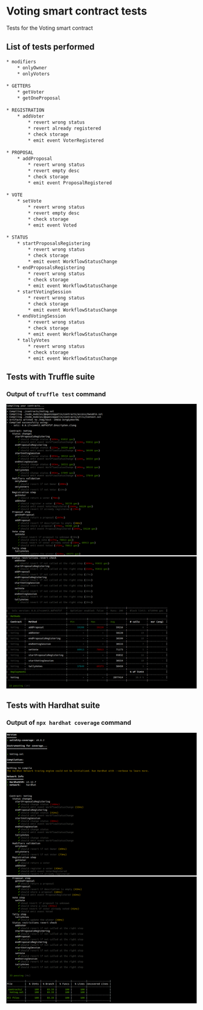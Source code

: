 # Voting smart contract tests
Tests for the Voting smart contract

## List of tests performed
    * modifiers
        * onlyOwner
        * onlyVoters
    
    * GETTERS
        * getVoter
        * getOneProposal

    * REGISTRATION
        * addVoter
            * revert wrong status
            * revert already registered
            * check storage
            * emit event VoterRegistered

    * PROPOSAL
        * addProposal
            * revert wrong status
            * revert empty desc
            * check storage
            * emit event ProposalRegistered

    * VOTE
        * setVote
            * revert wrong status
            * revert empty desc
            * check storage
            * emit event Voted
    
    * STATUS
        * startProposalsRegistering
            * revert wrong status
            * check storage
            * emit event WorkflowStatusChange
        * endProposalsRegistering
            * revert wrong status
            * check storage
            * emit event WorkflowStatusChange
        * startVotingSession
            * revert wrong status
            * check storage
            * emit event WorkflowStatusChange
        * endVotingSession
            * revert wrong status
            * check storage
            * emit event WorkflowStatusChange
        * tallyVotes
            * revert wrong status
            * check storage
            * emit event WorkflowStatusChange  


## Tests with Truffle suite
### Output of `truffle test` command
![Truffle test command output part 1](docs/Truffle-test-output-1.png)
![Truffle test command output part 2](docs/Truffle-test-output-2.png)

## Tests with Hardhat suite
### Output of `npx hardhat coverage` command
![Hardhat test command output part 1](docs/Hardhat-test-output-1.png)
![Hardhat test command output part 2](docs/Hardhat-test-output-2.png)